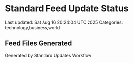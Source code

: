 # Standard Feed Update Status
Last updated: Sat Aug 16 20:24:04 UTC 2025
Categories: technology,business,world

## Feed Files Generated

Generated by Standard Updates Workflow
